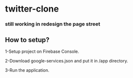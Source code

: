 # twitter-clone

### still working in redesign the page street 

## How to setup?
1-Setup project on Firebase Console.

2-Download google-services.json and put it in /app directory.

3-Run the application.
